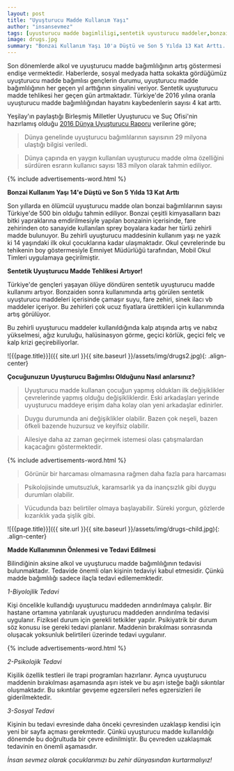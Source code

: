 ```yaml
---
layout: post
title: "Uyuşturucu Madde Kullanım Yaşı"
author: "insansevmez"
tags: [uyusturucu madde bagimliligi,sentetik uyusturucu maddeler,bonzai kullanim yasi, madde kullanimi, uyusturucu madde tedavisi ,insansevmez]
image: drugs.jpg
summary: "Bonzai Kullanım Yaşı 10'a Düştü ve Son 5 Yılda 13 Kat Arttı. Sentetik Uyuşturucu Madde Tehlikesi Artıyor.Çocuğunuzun Uyuşturucu Bağımlısı Olduğunu Nasıl anlarsınız? Uyuşturucu Madde Kullanımı ve Etkileri nelerdir. Madde Kullanımının Önlenmesi ve Tedavi Edilmesi"
---
```


Son dönemlerde alkol ve uyuşturucu madde bağımlılığının artış göstermesi endişe vermektedir. Haberlerde, sosyal medyada hatta sokakta gördüğümüz uyuşturucu madde bağımlısı gençlerin durumu, uyuşturucu madde bağımlılığının her geçen yıl arttığının sinyalini veriyor. Sentetik uyuşturucu madde tehlikesi her geçen gün artmaktadır. Türkiye'de 2016 yılına oranla uyuşturucu madde bağımlılığından hayatını kaybedenlerin sayısı 4 kat arttı.

Yeşilay'ın paylaştığı Birleşmiş Milletler Uyuşturucu ve Suç Ofisi'nin hazırlamış olduğu [2016 Dünya Uyuşturucu Raporu](http://www.yesilay.org.tr/tr/haberler/detay/2016-dunya-uyusturucu-raporu-aciklandi) verilerine göre;

>Dünya genelinde uyuşturucu bağımlılarının sayısının 29 milyona ulaştığı bilgisi veriledi.

>Dünya çapında en yaygın kullanılan uyuşturucu madde olma özelliğini sürdüren esrarın kullanıcı sayısı 183 milyon olarak tahmin ediliyor. 

{% include advertisements-word.html %}

**Bonzai Kullanım Yaşı 14'e Düştü ve Son 5 Yılda 13 Kat Arttı**

Son yıllarda en ölümcül uyuşturucu madde olan bonzai bağımlılarının sayısı Türkiye'de 500 bin olduğu tahmin ediliyor. Bonzai çeşitli kimyasalların bazı bitki yapraklarına emdirilmesiyle yapılan bonzainin içerisinde, fare zehirinden oto sanayide kullanılan sprey boyalara kadar her türlü zehirli madde bulunuyor. Bu zehirli uyuşturucu maddesinin kullanım yaşı ne yazık ki 14 yaşındaki ilk okul çocuklarına kadar ulaşmaktadır. Okul çevrelerinde bu tehikenin boy göstermesiyle Emniyet Müdürlüğü tarafından, Mobil Okul Timleri uygulamaya geçirilmiştir.

**Sentetik Uyuşturucu Madde Tehlikesi Artıyor!**

Türkiye'de gençleri yaşayan ölüye döndüren sentetik uyuşturucu madde kullanımı artıyor. Bonzaiden sonra kullanımında artış görülen sentetik uyuşturucu maddeleri içerisinde çamaşır suyu, fare zehiri, sinek ilacı vb maddeler içeriyor. Bu zehirleri çok ucuz fiyatlara ürettikleri için kullanımında artış görülüyor. 

Bu zehirli uyuşturucu maddeler kullanıldığında kalp atışında artış ve nabız yükselmesi, ağız kuruluğu, halüsinasyon görme, geçici körlük, geçici felç ve kalp krizi geçirebiliyorlar. 

![{{page.title}}]({{ site.url }}{{ site.baseurl }}/assets/img/drugs2.jpg){: .align-center}

**Çocuğunuzun Uyuşturucu Bağımlısı Olduğunu Nasıl anlarsınız?**

>Uyuşturucu madde kullanan çocuğun yapmış oldukları ilk değişiklikler çevrelerinde yapmış olduğu değişikliklerdir. Eski arkadaşları yerinde uyuşturucu maddeye erişim daha kolay olan yeni arkadaşlar edinirler.

>Duygu durumunda ani değişiklikler olabilir. Bazen çok neşeli, bazen öfkeli bazende huzursuz ve keyifsiz olabilir.

>Ailesiye daha az zaman geçirmek istemesi olası çatışmalardan kaçacağını göstermektedir.

{% include advertisements-word.html %}

>Görünür bir harcaması olmamasına rağmen daha fazla para harcaması

>Psikolojisinde umutsuzluk, karamsarlık ya da inançsızlık gibi duygu durumları olabilir.

>Vücudunda bazı belirtiler olmaya başlayabilir. Süreki yorgun, gözlerde kızarıklık yada şişlik gibi.


![{{page.title}}]({{ site.url }}{{ site.baseurl }}/assets/img/drugs-child.jpg){: .align-center}


**Madde Kullanımının Önlenmesi ve Tedavi Edilmesi**

Bilindiğinin aksine alkol ve uyuşturucu madde bağımlılığının tedavisi bulunmaktadır. Tedavide önemli olan kişinin tedaviyi kabul etmesidir. Çünkü madde bağımlılığı sadece ilaçla tedavi edilememktedir.

*1-Biyolojlik Tedavi*

Kişi öncelikle kullandığı uyuşturucu maddeden arındırılmaya çalışılır. Bir hastane ortamına yatırılarak uyuşturucu maddeden arındırılma tedavisi uygulanır. Fiziksel durum için gerekli tetkikler yapılır. Psikiyatrik bir durum söz konusu ise gereki tedavi planlanır. Maddenin bırakılması sonrasında oluşacak yoksunluk belirtileri üzerinde tedavi uygulanır.

{% include advertisements-word.html %}

*2-Psikolojik Tedavi*

Kişilik özellik testleri ile trapi programları hazırlanır. Ayrıca uyuşturucu maddenin bırakılması aşamasında aşırı istek ve bu aşırı isteğe bağlı sıkıntılar oluşmaktadır. Bu sıkıntılar gevşeme egzersileri nefes egzersizleri ile giderilmektedir.

*3-Sosyal Tedavi*

Kişinin bu tedavi evresinde daha önceki çevresinden uzaklaşıp kendisi için yeni bir sayfa açması gerekmtedir. Çünkü uyuşturucu madde kullanıldığı dönemde bu doğrultuda bir çevre edinilmiştir. Bu çevreden uzaklaşmak tedavinin en önemli aşamasıdır.


*İnsan sevmez olarak çocuklarımızı bu zehir dünyasından kurtarmalıyız!*   